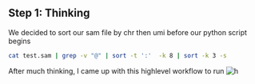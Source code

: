 ## Step 1: Thinking

We decided to sort our sam file by chr then umi before our python script begins

```bash
cat test.sam | grep -v "@" | sort -t ':'  -k 8 | sort -k 3 -s
```

After much thinking, I came up with this highlevel workflow to run
![h](highlevel_pseudocode.png)

